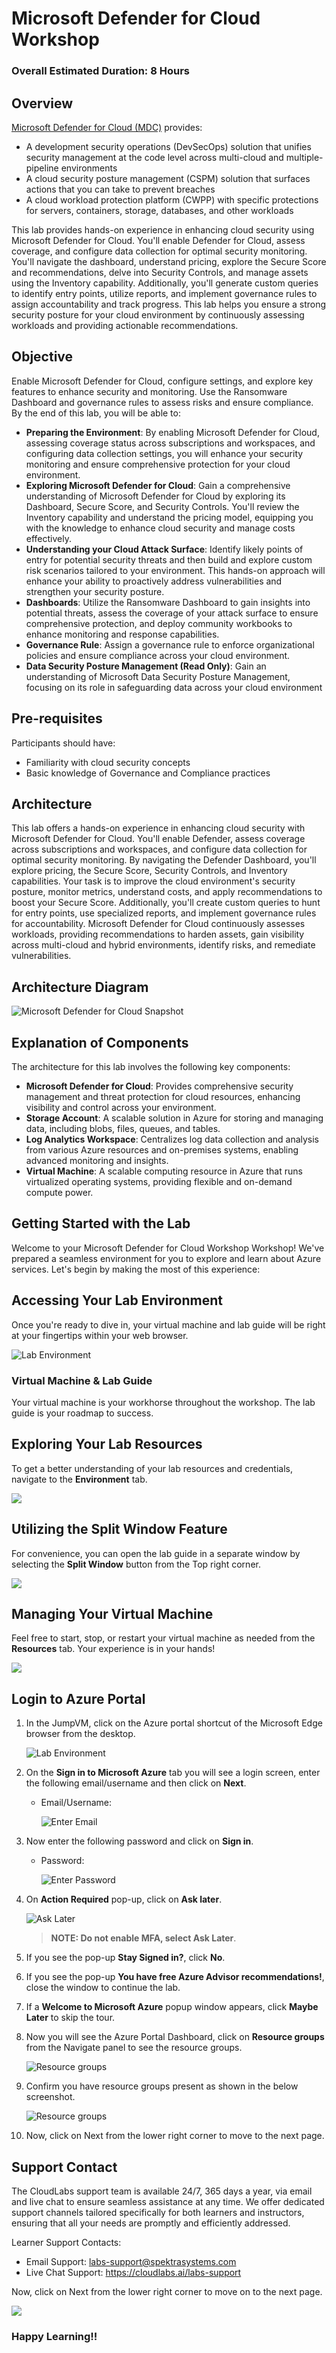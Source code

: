 # Microsoft Defender for Cloud Workshop

### Overall Estimated Duration: 8 Hours

## Overview

[Microsoft Defender for Cloud (MDC)](https://learn.microsoft.com/en-us/azure/defender-for-cloud/defender-for-cloud-introduction) provides: 

* A development security operations (DevSecOps) solution that unifies security management at the code level across multi-cloud and multiple-pipeline environments
* A cloud security posture management (CSPM) solution that surfaces actions that you can take to prevent breaches
* A cloud workload protection platform (CWPP) with specific protections for servers, containers, storage, databases, and other workloads

This lab provides hands-on experience in enhancing cloud security using Microsoft Defender for Cloud. You'll enable Defender for Cloud, assess coverage, and configure data collection for optimal security monitoring. You'll navigate the dashboard, understand pricing, explore the Secure Score and recommendations, delve into Security Controls, and manage assets using the Inventory capability. Additionally, you'll generate custom queries to identify entry points, utilize reports, and implement governance rules to assign accountability and track progress. This lab helps you ensure a strong security posture for your cloud environment by continuously assessing workloads and providing actionable recommendations.

## Objective

Enable Microsoft Defender for Cloud, configure settings, and explore key features to enhance security and monitoring. Use the Ransomware Dashboard and governance rules to assess risks and ensure compliance. By the end of this lab, you will be able to:

- **Preparing the Environment**: By enabling Microsoft Defender for Cloud, assessing coverage status across subscriptions and workspaces, and configuring data collection settings, you will enhance your security monitoring and ensure comprehensive protection for your cloud environment.
- **Exploring Microsoft Defender for Cloud**: Gain a comprehensive understanding of Microsoft Defender for Cloud by exploring its Dashboard, Secure Score, and Security Controls. You'll review the Inventory capability and understand the pricing model, equipping you with the knowledge to enhance cloud security and manage costs effectively.
- **Understanding your Cloud Attack Surface**: Identify likely points of entry for potential security threats and then build and explore custom risk scenarios tailored to your environment. This hands-on approach will enhance your ability to proactively address vulnerabilities and strengthen your security posture.
- **Dashboards**: Utilize the Ransomware Dashboard to gain insights into potential threats, assess the coverage of your attack surface to ensure comprehensive protection, and deploy community workbooks to enhance monitoring and response capabilities.
- **Governance Rule**: Assign a governance rule to enforce organizational policies and ensure compliance across your cloud environment.
- **Data Security Posture Management (Read Only)**: Gain an understanding of Microsoft Data Security Posture Management, focusing on its role in safeguarding data across your cloud environment

## Pre-requisites

Participants should have:

- Familiarity with cloud security concepts
- Basic knowledge of Governance and Compliance practices

## Architecture

This lab offers a hands-on experience in enhancing cloud security with Microsoft Defender for Cloud. You'll enable Defender, assess coverage across subscriptions and workspaces, and configure data collection for optimal security monitoring. By navigating the Defender Dashboard, you'll explore pricing, the Secure Score, Security Controls, and Inventory capabilities. Your task is to improve the cloud environment's security posture, monitor metrics, understand costs, and apply recommendations to boost your Secure Score. Additionally, you'll create custom queries to hunt for entry points, use specialized reports, and implement governance rules for accountability. Microsoft Defender for Cloud continuously assesses workloads, providing recommendations to harden assets, gain visibility across multi-cloud and hybrid environments, identify risks, and remediate vulnerabilities.

## Architecture Diagram

![Microsoft Defender for Cloud Snapshot](../images/ARCH20.PNG)  

## Explanation of Components

The architecture for this lab involves the following key components:

- **Microsoft Defender for Cloud**: Provides comprehensive security management and threat protection for cloud resources, enhancing visibility and control across your environment.
- **Storage Account**: A scalable solution in Azure for storing and managing data, including blobs, files, queues, and tables.
- **Log Analytics Workspace**: Centralizes log data collection and analysis from various Azure resources and on-premises systems, enabling advanced monitoring and insights.
- **Virtual Machine**: A scalable computing resource in Azure that runs virtualized operating systems, providing flexible and on-demand compute power.

## Getting Started with the Lab
 
Welcome to your Microsoft Defender for Cloud Workshop Workshop! We've prepared a seamless environment for you to explore and learn about Azure services. Let's begin by making the most of this experience:
 
## Accessing Your Lab Environment
 
Once you're ready to dive in, your virtual machine and lab guide will be right at your fingertips within your web browser.

![](../images/img-1.png "Lab Environment")

### Virtual Machine & Lab Guide
 
Your virtual machine is your workhorse throughout the workshop. The lab guide is your roadmap to success.
 
## Exploring Your Lab Resources
 
To get a better understanding of your lab resources and credentials, navigate to the **Environment** tab.
 
![](../images/env-01.png)
 
## Utilizing the Split Window Feature
 
For convenience, you can open the lab guide in a separate window by selecting the **Split Window** button from the Top right corner.
 
![](../images/split-01.png)
 
## Managing Your Virtual Machine
 
Feel free to start, stop, or restart your virtual machine as needed from the **Resources** tab. Your experience is in your hands!

![](../images/resourses.png)

## Login to Azure Portal

1. In the JumpVM, click on the Azure portal shortcut of the Microsoft Edge browser from the desktop.

   ![](../images/img-3.png "Lab Environment")
   
1. On the **Sign in to Microsoft Azure** tab you will see a login screen, enter the following email/username and then click on **Next**. 
   * Email/Username: **<inject key="AzureAdUserEmail" enableCopy="true"/>** 
   
     ![](../images/image7.png "Enter Email")
     
1. Now enter the following password and click on **Sign in**.
   * Password: **<inject key="AzureAdUserPassword" enableCopy="true"/>**
   
     ![](../images/image8.png "Enter Password")
     
1. On **Action Required** pop-up, click on **Ask later**.

     ![](../images/ask-later.png "Ask Later")

     >**NOTE: Do not enable MFA, select Ask Later**.

1. If you see the pop-up **Stay Signed in?**, click **No**.

1. If you see the pop-up **You have free Azure Advisor recommendations!**, close the window to continue the lab.

1. If a **Welcome to Microsoft Azure** popup window appears, click **Maybe Later** to skip the tour.
   
1. Now you will see the Azure Portal Dashboard, click on **Resource groups** from the Navigate panel to see the resource groups.

   ![](../images/select-rg.png "Resource groups")
   
1. Confirm you have resource groups present as shown in the below screenshot.

   ![](../images/img-9.png "Resource groups")
   
1. Now, click on Next from the lower right corner to move to the next page.

## Support Contact

The CloudLabs support team is available 24/7, 365 days a year, via email and live chat to ensure seamless assistance at any time. We offer dedicated support channels tailored specifically for both learners and instructors, ensuring that all your needs are promptly and efficiently addressed.

Learner Support Contacts:

- Email Support: labs-support@spektrasystems.com
- Live Chat Support: https://cloudlabs.ai/labs-support

Now, click on Next from the lower right corner to move on to the next page.

![](../images/lab-next.png)

### Happy Learning!!
